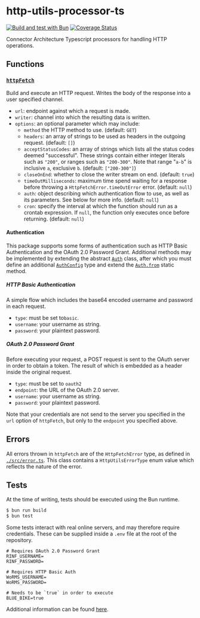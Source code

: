 # http-utils-processor-ts

[![Build and test with Bun](https://github.com/jenspots/http-utils-processor-ts/actions/workflows/build-test.yml/badge.svg)](https://github.com/jenspots/http-utils-processor-ts/actions/workflows/build-test.yml) [![Coverage Status](https://coveralls.io/repos/github/jenspots/http-utils-processor-ts/badge.svg?branch=main)](https://coveralls.io/github/jenspots/http-utils-processor-ts?branch=main)

Connector Architecture Typescript processors for handling HTTP operations.

## Functions

### [`httpFetch`](./src/index.ts)

Build and execute an HTTP request. Writes the body of the response into a user specified channel.

-   `url`: endpoint against which a request is made.
-   `writer`: channel into which the resulting data is written.
-   `options`: an optional parameter which may include:
    -   `method` the HTTP method to use. (default: `GET`)
    -   `headers`: an array of strings to be used as headers in the outgoing request. (default: `[]`)
    -   `acceptStatusCodes`: an array of strings which lists all the status codes deemed "successful". These strings contain either integer literals such as `"200"`, or ranges such as `"200-300"`. Note that range "`a-b`" is inclusive `a`, exclusive `b`. (default: `["200-300"]`)
    -   `closeOnEnd`: whether to close the writer stream on end. (default: `true`)
    -   `timeOutMilliseconds`: maximum time spend waiting for a response before throwing a `HttpFetchError.timeOutError` error. (default: `null`)
    -   `auth`: object describing which authentication flow to use, as well as its parameters. See below for more info. (default: `null`)
    -   `cron`: specify the interval at which the function should run as a crontab expression. If `null`, the function only executes once before returning. (default: `null`)

#### Authentication

This package supports some forms of authentication such as HTTP Basic Authentication and the OAuth 2.0 Password Grant. Additional methods may be implemented by extending the abstract [`Auth`](./src/auth/index.ts) class, after which you must define an additional [`AuthConfig`](./src/auth/index.ts) type and extend the [`Auth.from`](./src/auth/index.ts) static method.

##### HTTP Basic Authentication

A simple flow which includes the base64 encoded username and password in each request.

-   `type`: must be set to`basic`.
-   `username`: your username as string.
-   `password`: your plaintext password.

##### OAuth 2.0 Password Grant

Before executing your request, a POST request is sent to the OAuth server in order to obtain a token. The result of which is embedded as a header inside the original request.

-   `type`: must be set to `oauth2`
-   `endpoint`: the URL of the OAuth 2.0 server.
-   `username`: your username as string.
-   `password`: your plaintext password.

Note that your credentials are not send to the server you specified in the `url` option of `httpFetch`, but only to the `endpoint` you specified above.

## Errors

All errors thrown in `httpFetch` are of the `HttpFetchError` type, as defined in [`./src/error.ts`](./src/error.ts). This class contains a `HttpUtilsErrorType` enum value which reflects the nature of the error.

## Tests

At the time of writing, tests should be executed using the Bun runtime.

```sh
$ bun run build
$ bun test
```

Some tests interact with real online servers, and may therefore require credentials. These can be supplied inside a `.env` file at the root of the repository.

```shell
# Requires OAuth 2.0 Password Grant
RINF_USERNAME=
RINF_PASSWORD=

# Requires HTTP Basic Auth
WoRMS_USERNAME=
WoRMS_PASSWORD=

# Needs to be `true` in order to execute
BLUE_BIKE=true
```

Additional information can be found [here](./tests/README.md).
